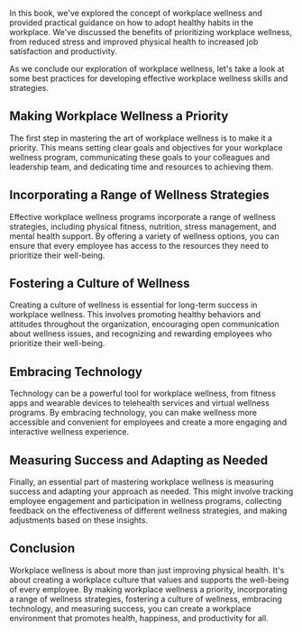 
In this book, we've explored the concept of workplace wellness and provided practical guidance on how to adopt healthy habits in the workplace. We've discussed the benefits of prioritizing workplace wellness, from reduced stress and improved physical health to increased job satisfaction and productivity.

As we conclude our exploration of workplace wellness, let's take a look at some best practices for developing effective workplace wellness skills and strategies.

Making Workplace Wellness a Priority
------------------------------------

The first step in mastering the art of workplace wellness is to make it a priority. This means setting clear goals and objectives for your workplace wellness program, communicating these goals to your colleagues and leadership team, and dedicating time and resources to achieving them.

Incorporating a Range of Wellness Strategies
--------------------------------------------

Effective workplace wellness programs incorporate a range of wellness strategies, including physical fitness, nutrition, stress management, and mental health support. By offering a variety of wellness options, you can ensure that every employee has access to the resources they need to prioritize their well-being.

Fostering a Culture of Wellness
-------------------------------

Creating a culture of wellness is essential for long-term success in workplace wellness. This involves promoting healthy behaviors and attitudes throughout the organization, encouraging open communication about wellness issues, and recognizing and rewarding employees who prioritize their well-being.

Embracing Technology
--------------------

Technology can be a powerful tool for workplace wellness, from fitness apps and wearable devices to telehealth services and virtual wellness programs. By embracing technology, you can make wellness more accessible and convenient for employees and create a more engaging and interactive wellness experience.

Measuring Success and Adapting as Needed
----------------------------------------

Finally, an essential part of mastering workplace wellness is measuring success and adapting your approach as needed. This might involve tracking employee engagement and participation in wellness programs, collecting feedback on the effectiveness of different wellness strategies, and making adjustments based on these insights.

Conclusion
----------

Workplace wellness is about more than just improving physical health. It's about creating a workplace culture that values and supports the well-being of every employee. By making workplace wellness a priority, incorporating a range of wellness strategies, fostering a culture of wellness, embracing technology, and measuring success, you can create a workplace environment that promotes health, happiness, and productivity for all.
